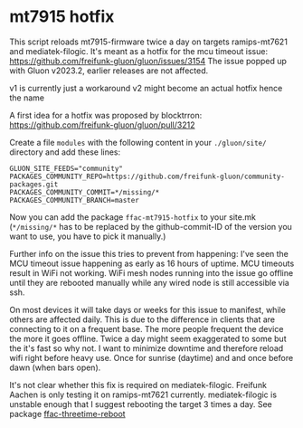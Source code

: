 mt7915 hotfix
=============

This script reloads mt7915-firmware twice a day on targets ramips-mt7621
and mediatek-filogic. It's meant as a hotfix for the mcu timeout issue:
https://github.com/freifunk-gluon/gluon/issues/3154
The issue popped up with Gluon v2023.2, earlier releases are not affected.

v1 is currently just a workaround
v2 might become an actual hotfix hence the name

A first idea for a hotfix was proposed by blocktrron:
https://github.com/freifunk-gluon/gluon/pull/3212

Create a file `modules` with the following content in your `./gluon/site/`
directory and add these lines: 

```
GLUON_SITE_FEEDS="community"
PACKAGES_COMMUNITY_REPO=https://github.com/freifunk-gluon/community-packages.git
PACKAGES_COMMUNITY_COMMIT=*/missing/*
PACKAGES_COMMUNITY_BRANCH=master
```

Now you can add the package `ffac-mt7915-hotfix` to your site.mk
(`*/missing/*` has to be replaced by the github-commit-ID of the version you
want to use, you have to pick it manually.)

Further info on the issue this tries to prevent from happening:
I've seen the MCU timeout issue happening as early as 16 hours of uptime.
MCU timeouts result in WiFi not working. WiFi mesh nodes running into the
issue go offline until they are rebooted manually while any wired node is
still accessible via ssh.

On most devices it will take days or weeks for this issue to manifest,
while others are affected daily. This is due to the difference in clients
that are connecting to it on a frequent base. The more people frequent
the device the more it goes offline.
Twice a day might seem exaggerated to some but the it's fast so why not.
I want to minimize downtime and therefore reload wifi right before heavy
use. Once for sunrise (daytime) and and once before dawn (when bars open).

It's not clear whether this fix is required on mediatek-filogic.
Freifunk Aachen is only testing it on ramips-mt7621 currently.
mediatek-filogic is unstable enough that I suggest rebooting the target
3 times a day. See package [ffac-threetime-reboot](https://github.com/freifunk-gluon/community-packages/tree/master/ffac-threetime-reboot)
